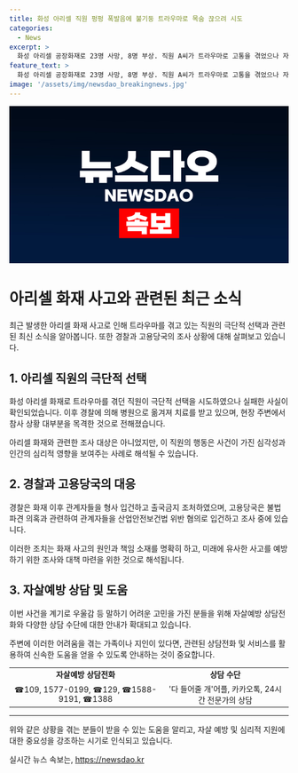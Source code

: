 ```yaml
---
title: 화성 아리셀 직원 펑펑 폭발음에 불기둥 트라우마로 목숨 끊으려 시도
categories:
  - News
excerpt: >
  화성 아리셀 공장화재로 23명 사망, 8명 부상. 직원 A씨가 트라우마로 고통을 겪었으나 자살을 시도했다가 실패. 경찰과 고용당국은 관계자들을 조사 중. 노동자 파견 문제도 논란. 사건과 관련하여 다양한 상담 및 도움이 가능한 전화번호 및 앱 소개.
feature_text: >
  화성 아리셀 공장화재로 23명 사망, 8명 부상. 직원 A씨가 트라우마로 고통을 겪었으나 자살을 시도했다가 실패. 경찰과 고용당국은 관계자들을 조사 중. 노동자 파견 문제도 논란. 사건과 관련하여 다양한 상담 및 도움이 가능한 전화번호 및 앱 소개.
image: '/assets/img/newsdao_breakingnews.jpg'
---
```


<p><img src="/assets/img/newsdao_breakingnews.jpg" alt="cryptoinkorea 속보" /></p>

<h1>아리셀 화재 사고와 관련된 최근 소식</h1>

<p data-ke-size="size16">최근 발생한 아리셀 화재 사고로 인해 트라우마를 겪고 있는 직원의 극단적 선택과 관련된 최신 소식을 알아봅니다. 또한 경찰과 고용당국의 조사 상황에 대해 살펴보고 있습니다.</p>

<h2 data-ke-size="size26">1. 아리셀 직원의 극단적 선택</h2>

<p data-ke-size="size16">화성 아리셀 화재로 트라우마를 겪던 직원이 극단적 선택을 시도하였으나 실패한 사실이 확인되었습니다. 이후 경찰에 의해 병원으로 옮겨져 치료를 받고 있으며, 현장 주변에서 참사 상황 대부분을 목격한 것으로 전해졌습니다.</p>

<p data-ke-size="size16">아리셀 화재와 관련한 조사 대상은 아니었지만, 이 직원의 행동은 사건이 가진 심각성과 인간의 심리적 영향을 보여주는 사례로 해석될 수 있습니다.</p>

<h2 data-ke-size="size26">2. 경찰과 고용당국의 대응</h2>

<p data-ke-size="size16">경찰은 화재 이후 관계자들을 형사 입건하고 출국금지 조처하였으며, 고용당국은 불법 파견 의혹과 관련하여 관계자들을 산업안전보건법 위반 혐의로 입건하고 조사 중에 있습니다.</p>

<p data-ke-size="size16">이러한 조치는 화재 사고의 원인과 책임 소재를 명확히 하고, 미래에 유사한 사고를 예방하기 위한 조사와 대책 마련을 위한 것으로 해석됩니다.</p>

<h2 data-ke-size="size26">3. 자살예방 상담 및 도움</h2>

<p data-ke-size="size16">이번 사건을 계기로 우울감 등 말하기 어려운 고민을 가진 분들을 위해 자살예방 상담전화와 다양한 상담 수단에 대한 안내가 확대되고 있습니다.</p>

<p data-ke-size="size16">주변에 이러한 어려움을 겪는 가족이나 지인이 있다면, 관련된 상담전화 및 서비스를 활용하여 신속한 도움을 얻을 수 있도록 안내하는 것이 중요합니다.</p>

<table>
  <tr>
    <td style="text-align: center; height: 17px;"><b>자살예방 상담전화</b></td>
    <td style="text-align: center; height: 17px;"><b>상담 수단</b></td>
  </tr>
  <tr>
    <td style="text-align: center; height: 17px;">☎109, 1577-0199, ☎129, ☎1588-9191, ☎1388</td>
    <td style="text-align: center; height: 17px;">'다 들어줄 개'어플, 카카오톡, 24시간 전문가의 상담</td>
  </tr>
</table>

<hr>

<p data-ke-size="size16">위와 같은 상황을 겪는 분들이 받을 수 있는 도움을 알리고, 자살 예방 및 심리적 지원에 대한 중요성을 강조하는 시기로 인식되고 있습니다.</p>
실시간 뉴스 속보는, <a href="https://newsdao.kr" rel="dofollow">https://newsdao.kr</a>


